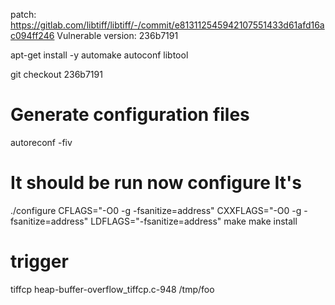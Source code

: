 patch: https://gitlab.com/libtiff/libtiff/-/commit/e813112545942107551433d61afd16ac094ff246
Vulnerable version:   236b7191

apt-get install -y automake autoconf libtool


git checkout  236b7191

# Generate configuration files
autoreconf -fiv

# It should be run now configure It's
./configure CFLAGS="-O0 -g -fsanitize=address" CXXFLAGS="-O0 -g -fsanitize=address" LDFLAGS="-fsanitize=address"
make
make install


# trigger
tiffcp heap-buffer-overflow_tiffcp.c-948 /tmp/foo